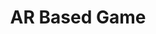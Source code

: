 ---
title:  "AR Based Game"
team: "Rahul R. | Praveen Kuma | Vaibhav Watile | Uppili Nithin Soorya"
tags: AR Mobile Unity

video_provider: "youtube"
video_id:

header:
    teaser: /assets/img/projects/2022/course_project_image12.png

overview: Details Coming Soon...


project-link: 

active: "yes"
type: "course"
year: "2022"

---